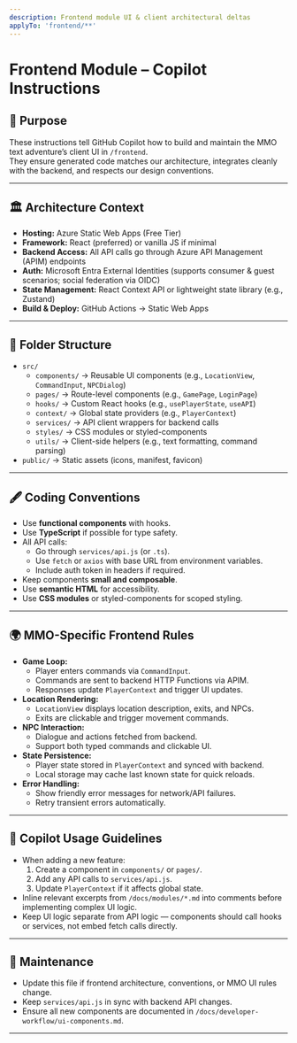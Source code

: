 ```yaml
---
description: Frontend module UI & client architectural deltas
applyTo: 'frontend/**'
---
```


# Frontend Module – Copilot Instructions

## 📜 Purpose

These instructions tell GitHub Copilot how to build and maintain the MMO text adventure’s client UI in `/frontend`.  
They ensure generated code matches our architecture, integrates cleanly with the backend, and respects our design conventions.

---

## 🏛 Architecture Context

-   **Hosting:** Azure Static Web Apps (Free Tier)
-   **Framework:** React (preferred) or vanilla JS if minimal
-   **Backend Access:** All API calls go through Azure API Management (APIM) endpoints
-   **Auth:** Microsoft Entra External Identities (supports consumer & guest scenarios; social federation via OIDC)
-   **State Management:** React Context API or lightweight state library (e.g., Zustand)
-   **Build & Deploy:** GitHub Actions → Static Web Apps

---

## 🧩 Folder Structure

-   `src/`
    -   `components/` → Reusable UI components (e.g., `LocationView`, `CommandInput`, `NPCDialog`)
    -   `pages/` → Route-level components (e.g., `GamePage`, `LoginPage`)
    -   `hooks/` → Custom React hooks (e.g., `usePlayerState`, `useAPI`)
    -   `context/` → Global state providers (e.g., `PlayerContext`)
    -   `services/` → API client wrappers for backend calls
    -   `styles/` → CSS modules or styled-components
    -   `utils/` → Client-side helpers (e.g., text formatting, command parsing)
-   `public/` → Static assets (icons, manifest, favicon)

---

## 🖋 Coding Conventions

-   Use **functional components** with hooks.
-   Use **TypeScript** if possible for type safety.
-   All API calls:
    -   Go through `services/api.js` (or `.ts`).
    -   Use `fetch` or `axios` with base URL from environment variables.
    -   Include auth token in headers if required.
-   Keep components **small and composable**.
-   Use **semantic HTML** for accessibility.
-   Use **CSS modules** or styled-components for scoped styling.

---

## 🌍 MMO-Specific Frontend Rules

-   **Game Loop:**
    -   Player enters commands via `CommandInput`.
    -   Commands are sent to backend HTTP Functions via APIM.
    -   Responses update `PlayerContext` and trigger UI updates.
-   **Location Rendering:**
    -   `LocationView` displays location description, exits, and NPCs.
    -   Exits are clickable and trigger movement commands.
-   **NPC Interaction:**
    -   Dialogue and actions fetched from backend.
    -   Support both typed commands and clickable UI.
-   **State Persistence:**
    -   Player state stored in `PlayerContext` and synced with backend.
    -   Local storage may cache last known state for quick reloads.
-   **Error Handling:**
    -   Show friendly error messages for network/API failures.
    -   Retry transient errors automatically.

---

## 🧠 Copilot Usage Guidelines

-   When adding a new feature:
    1. Create a component in `components/` or `pages/`.
    2. Add any API calls to `services/api.js`.
    3. Update `PlayerContext` if it affects global state.
-   Inline relevant excerpts from `/docs/modules/*.md` into comments before implementing complex UI logic.
-   Keep UI logic separate from API logic — components should call hooks or services, not embed fetch calls directly.

---

## 🔄 Maintenance

-   Update this file if frontend architecture, conventions, or MMO UI rules change.
-   Keep `services/api.js` in sync with backend API changes.
-   Ensure all new components are documented in `/docs/developer-workflow/ui-components.md`.

---

